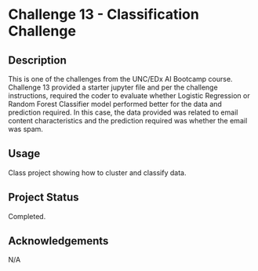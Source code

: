 # Challenge 13 - Classification Challenge

## Description

This is one of the challenges from the UNC/EDx AI Bootcamp course. Challenge 13 provided a starter jupyter file and per the challenge instructions, required the coder to evaluate whether Logistic Regression or Random Forest Classifier model performed better for the data and prediction required. In this case, the data provided was related to email content characteristics and the prediction required was whether the email was spam.


## Usage
Class project showing how to cluster and classify data.

## Project Status

Completed.

## Acknowledgements

N/A